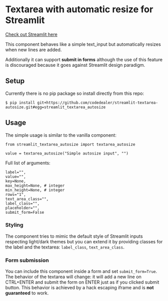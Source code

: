 # Textarea with automatic resize for Streamlit

[Check out Streamlit here](https://streamlit.io/)

This component behaves like a simple text_input but automatically resizes when new lines are added.

Additionally it can support **submit in forms** although the use of this feature is discouraged because it goes against Streamlit design paradigm.

## Setup


Currently there is no pip package so install directly from this repo:

```
$ pip install git+https://github.com/codedealer/streamlit-textarea-autosize.git#egg=streamlit_textarea_autosize
```

## Usage

The simple usage is similar to the vanilla component:
```
from streamlit_textarea_autosize import textarea_autosize

value = textarea_autosize("Simple autosize input", "")
```

Full list of arguments:
```
label="",
value="",
key=None,
max_height=None, # integer
min_height=None, # integer
rows="1",
text_area_class="",
label_class="",
placeholder="",
submit_form=False
```

### Styling

The component tries to mimic the default style of Streamlit inputs respecting light/dark themes but you can extend it by providing classes for the label and the textarea: `label_class`, `text_area_class`.

### Form submission

You can include this component inside a form and set `submit_form=True`. The behavior of the textarea will change: it will add a new line on CTRL+ENTER and submit the form on ENTER just as if you clicked submit button. This behavior is achieved by a hack escaping iframe and is **not guaranteed** to work. 
